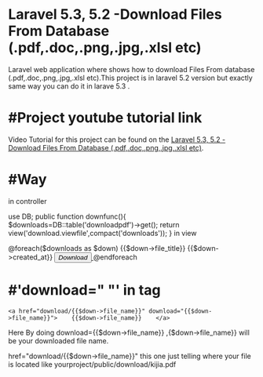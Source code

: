 # Laravel 5.3, 5.2 -Download Files From Database (.pdf,.doc,.png,.jpg,.xlsl etc)

Laravel web application where shows how to download Files From database (.pdf,.doc,.png,.jpg,.xlsl etc).This project is in laravel 5.2 version but exactly same  way you 
can do it in larave 5.3 .

#Project youtube tutorial link
======

Video Tutorial for this project can be found on the [Laravel 5.3, 5.2 -Download Files From Database (.pdf,.doc,.png,.jpg,.xlsl etc)](https://www.youtube.com/watch?v=AlnackyPJPY).


#Way
======

in controller

use DB;
public function downfunc(){
    	$downloads=DB::table('downloadpdf')->get();
    	return view('download.viewfile',compact('downloads'));
    }
 in view
 
 @foreach($downloads as $down)
		<tr>
			<td>{{$down->file_title}}</td>
			<td>{{$down->created_at}}</td>
			<td>
				<a href="download/{{$down->file_name}}" download="{{$down->file_name}}">
					<button type="button" class="btn btn-primary">
						<i class="glyphicon glyphicon-download">
							Download
						</i>
				   </button>
				</a>
			</td>
		</tr>
	@endforeach


#'download=" "' in <a> tag
======

```laravel
<a href="download/{{$down->file_name}}" download="{{$down->file_name}}">	{{$down->file_name}}	</a>
```

Here By doing download={{$down->file_name}} ,{$down->file_name}} will be your downloaded file name.

href="download/{{$down->file_name}}" this one just telling where your file is located like yourproject/public/download/kijia.pdf

